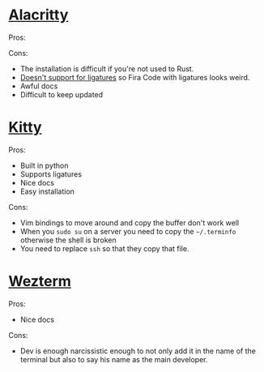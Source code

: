 
# [Alacritty](alacritty.md)

Pros:

Cons:

- The installation is difficult if you're not used to Rust.
- [Doesn't support for ligatures](https://github.com/alacritty/alacritty/issues/50) so Fira Code with ligatures looks weird.
- Awful docs
- Difficult to keep updated
# [Kitty](kitty.md)
Pros:

- Built in python
- Supports ligatures
- Nice docs
- Easy installation

Cons:

- Vim bindings to move around and copy the buffer don't work well
- When you `sudo su` on a server you need to copy the `~/.terminfo` otherwise the shell is broken
- You need to replace `ssh` so that they copy that file.

# [Wezterm](wezterm.md)

Pros:

- Nice docs

Cons:

- Dev is enough narcissistic enough to not only add it in the name of the terminal but also to say his name as the main developer. 
